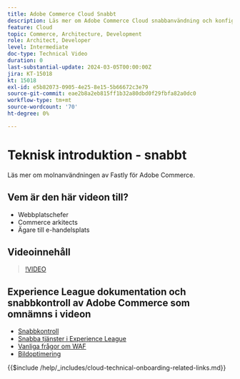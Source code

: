 ```yaml
---
title: Adobe Commerce Cloud Snabbt
description: Läs mer om Adobe Commerce Cloud snabbanvändning och konfiguration.
feature: Cloud
topic: Commerce, Architecture, Development
role: Architect, Developer
level: Intermediate
doc-type: Technical Video
duration: 0
last-substantial-update: 2024-03-05T00:00:00Z
jira: KT-15018
kt: 15018
exl-id: e5b82073-0905-4e25-8e15-5b66672c3e79
source-git-commit: eae2b8a2eb815ff1b32a80dbd0f29fbfa82a0dc0
workflow-type: tm+mt
source-wordcount: '70'
ht-degree: 0%

---
```


# Teknisk introduktion - snabbt

Läs mer om molnanvändningen av Fastly för Adobe Commerce.

## Vem är den här videon till?

- Webbplatschefer
- Commerce arkitects
- Ägare till e-handelsplats

## Videoinnehåll

>[!VIDEO](https://video.tv.adobe.com/v/3427695?learn=on)

## Experience League dokumentation och snabbkontroll av Adobe Commerce som omnämns i videon

- [Snabbkontroll](https://adobe-commerce-tester.freetls.fastly.net/adobe-commerce-tester/)
- [Snabba tjänster i Experience League](https://experienceleague.adobe.com/docs/commerce-cloud-service/user-guide/cdn/fastly.html)
- [Vanliga frågor om WAF](https://experienceleague.adobe.com/docs/commerce-knowledge-base/kb/faq/web-application-firewall-waf-powered-by-fastly-the-faq.html)
- [Bildoptimering](https://experienceleague.adobe.com/docs/commerce-operations/implementation-playbook/best-practices/development/image-optimization.html)

{{$include /help/_includes/cloud-technical-onboarding-related-links.md}}
